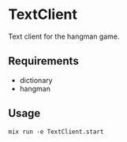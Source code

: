 # TextClient

Text client for the hangman game.

## Requirements

- dictionary
- hangman

## Usage

```console
mix run -e TextClient.start
```
